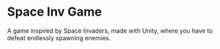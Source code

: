 # Space Inv Game
A game inspired by Space Invaders, made with Unity, where you have to defeat endlessly spawning enemies.
